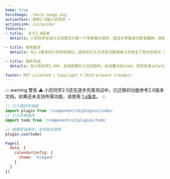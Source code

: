 ```yaml
---
home: true
heroImage: ./hero-image.png
actionText: 尝鲜2.0版小历同学 →
actionLink: /v2/guide/
features:
- title:  关于2.0版本
  details: 小历同学在设计之初其实只是一个简单展示组件，因设计导致迭代愈发臃肿，目前对组件做了重构，就基础功能使用而言，日历组件体积减少70%。

- title: 使用差异
  details: 与1.x版本的小历同学相比，组件的引入方式及功能调用上均发生了较大的变化（如部分方法名及入参），对于新项目建议采用2.0。

- title: 插件系统
  details: 在小历同学2.0中，支持按需引入对应插件，如设置代办todo、农历信息solarLunar、周视图week、指定日期可选或禁用selectable等。

footer: MIT Licensed | Copyright © 2019-present treadpit
---
```


::: warning 警告 ⚠️
小历同学2.0还在逐步完善测试中，已迁移的功能参考2.0版本文档，如果还未支持所需功能，请使用 [1.x版本](./v1/guide.md)。
:::

``` js {2,4,7}
// 引入插件安装器
import plugin from '/component/v2/plugins/index'
// 引入所需插件
import todo from '/component/v2/plugins/todo'

// 按需安装插件，支持链式调用
plugin.use(todo)

Page({
  data: {
    calendarConfig: {
      theme: 'elegant'
    }
  }
})

```